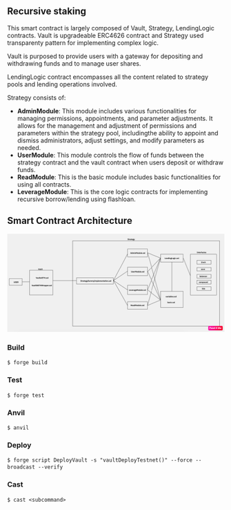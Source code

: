 ## Recursive staking

This smart contract is largely composed of Vault, Strategy, LendingLogic contracts. Vault is upgradeable ERC4626 contract and Strategy used transparenty pattern for implementing complex logic.

Vault is purposed to provide users with a gateway for depositing and withdrawing funds and to manage user shares. 

LendingLogic contract encompasses all the content related to strategy pools and lending operations involved.

Strategy consists of:
-   **AdminModule**: This module includes various functionalities for managing permissions, appointments, and parameter adjustments. It allows for the management and adjustment of permissions and parameters within the strategy pool, includingthe ability to appoint and dismiss administrators, adjust settings, and modify parameters as needed.
-   **UserModule**: This module controls the flow of funds between the strategy contract and the vault contract when users deposit or withdraw funds.
-   **ReadModule**: This is the basic module includes basic functionalities for using all contracts.
-   **LeverageModule**: This is the core logic contracts for implementing recursive borrow/lending using flashloan.

## Smart Contract Architecture
![](1.png)

### Build

```shell
$ forge build
```

### Test

```shell
$ forge test
```

### Anvil

```shell
$ anvil
```

### Deploy

```shell
$ forge script DeployVault -s "vaultDeployTestnet()" --force --broadcast --verify
```

### Cast

```shell
$ cast <subcommand>
```
